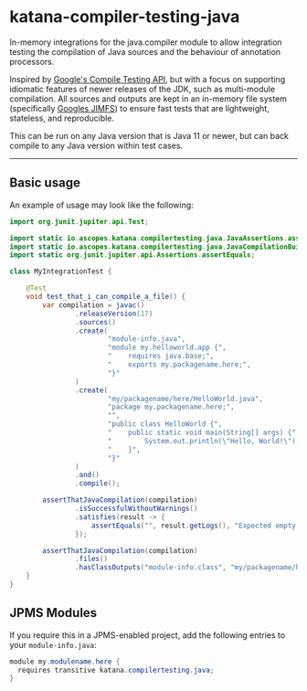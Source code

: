 # katana-compiler-testing-java

In-memory integrations for the java.compiler module to allow integration testing the compilation of
Java sources and the behaviour of annotation processors.

Inspired by [Google's Compile Testing API](https://github.com/google/compile-testing), but with a
focus on supporting idiomatic features of newer releases of the JDK, such as multi-module
compilation. All sources and outputs are kept in an in-memory file system
(specifically [Googles JIMFS](https://github.com/google/jimfs)) to ensure fast tests that are
lightweight, stateless, and reproducible.

This can be run on any Java version that is Java 11 or newer, but can back compile to any Java
version within test cases.

----

## Basic usage

An example of usage may look like the following:

```java
import org.junit.jupiter.api.Test;

import static io.ascopes.katana.compilertesting.java.JavaAssertions.assertThatJavaCompilation;
import static io.ascopes.katana.compilertesting.java.JavaCompilationBuilder.javac;
import static org.junit.jupiter.api.Assertions.assertEquals;

class MyIntegrationTest {

    @Test
    void test_that_i_can_compile_a_file() {
        var compilation = javac()
                .releaseVersion(17)
                .sources()
                .create(
                        "module-info.java",
                        "module my.helloworld.app {",
                        "    requires java.base;",
                        "    exports my.packagename.here;",
                        "}"
                )
                .create(
                        "my/packagename/here/HelloWorld.java",
                        "package my.packagename.here;",
                        "",
                        "public class HelloWorld {",
                        "    public static void main(String[] args) {",
                        "        System.out.println(\"Hello, World!\");",
                        "    }",
                        "}"
                )
                .and()
                .compile();

        assertThatJavaCompilation(compilation)
                .isSuccessfulWithoutWarnings()
                .satisfies(result -> {
                    assertEquals("", result.getLogs(), "Expected empty logs");
                });

        assertThatJavaCompilation(compilation)
                .files()
                .hasClassOutputs("module-info.class", "my/packagename/here/HelloWorld.class");
    }
}
```

## JPMS Modules

If you require this in a JPMS-enabled project, add the following entries to your `module-info.java`:

```java
module my.modulename.here {
  requires transitive katana.compilertesting.java;
}
```